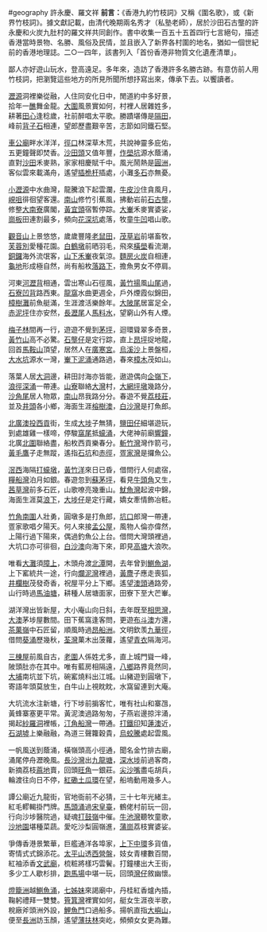 #geography 
​許永慶、羅文祥
**前言：**《香港九約竹枝詞》又稱《圍名歌》，或《新界竹枝詞》。據文獻記載，由清代晚期兩名秀才（私塾老師），居於沙田石古壟的許永慶和火炭九肚村的羅文祥共同創作。書中收集一百五十五首四行七言絕句，描述香港當時景物、名勝、風俗及民情，並且嵌入了新界各村圍的地名，猶如一個世紀前的香港地理誌。二○一四年，該書列入「首份香港非物質文化遺產清單」。

鄙人亦好遊山玩水，登高遠足。多年來，造訪了香港許多名勝古跡。有意仿前人用竹枝詞，把瀏覽這些地方的所見所聞所想抒寫出來，傳承下去。以饗讀者。


[瀝源](https://zh.wikipedia.org/wiki/%E7%80%9D%E6%BA%90 "w:瀝源")洞裡樂從融，人住同安化日中，閒道約中多好景，  
拾年一[醮](https://zh.wikipedia.org/wiki/%E5%A4%AA%E5%B9%B3%E6%B8%85%E9%86%AE "w:太平清醮")舞金龍。[大圍](https://zh.wikipedia.org/wiki/%E5%A4%A7%E5%9C%8D%E6%9D%91 "w:大圍村")風景實如何，村裡人居雜姓多，  
耕著[田心](https://zh.wikipedia.org/wiki/%E7%94%B0%E5%BF%83%E5%9C%8D "w:田心圍")逢稔歲，社前醉唱太平歌。勝蹟堪傳是[隔田](https://zh.wikipedia.org/wiki/%E9%9A%94%E7%94%B0%E6%9D%91 "w:隔田村")，  
峰前[背子石](https://zh.wikipedia.org/wiki/%E6%9C%9B%E5%A4%AB%E7%9F%B3 "w:望夫石")相連，望郎歷盡艱辛苦，志節如同鐵石堅。

[車公廟](https://zh.wikipedia.org/wiki/%E6%B2%99%E7%94%B0%E8%BB%8A%E5%85%AC%E5%BB%9F "w:沙田車公廟")畔水洋洋，[徑口](https://zh.wikipedia.org/wiki/%E5%BE%91%E5%8F%A3%E6%9D%91 "w:徑口村")林深草木荒，共說神靈多庇佑，  
五更鐘聲即焚香。[沙田頭](https://zh.wikipedia.org/wiki/%E6%B2%99%E7%94%B0%E9%A0%AD%E6%9D%91 "w:沙田頭村")又值年豐，[作壆坑](https://zh.wikipedia.org/wiki/%E4%BD%9C%E5%A3%86%E5%9D%91%E6%9D%91 "w:作壆坑村")源水蔭涌，  
直對[沙田](https://zh.wikipedia.org/wiki/%E6%B2%99%E7%94%B0_(%E9%A6%99%E6%B8%AF) "w:沙田 (香港)")禾麥熟，家家相慶賦千中。風光鬧熱是[圓洲](https://zh.wikipedia.org/wiki/%E5%9C%93%E6%B4%B2%E8%A7%92%E6%9D%91 "w:圓洲角村")，  
客似雲來載滿舟，遙望[插桅杆](https://zh.wikipedia.org/wiki/%E6%8F%92%E6%A1%85%E6%9D%86%E6%9D%91 "w:插桅杆村")插處，小灘[多石](https://zh.wikipedia.org/wiki/%E5%A4%9A%E7%9F%B3%E6%9D%91 "w:多石村")亦無憂。

[小瀝源](https://zh.wikipedia.org/wiki/%E5%B0%8F%E7%80%9D%E6%BA%90%E6%9D%91 "w:小瀝源村")中水曲灣，龍騰浪下起雲瀾，[牛皮沙](https://zh.wikipedia.org/wiki/%E7%89%9B%E7%9A%AE%E6%B2%99%E6%9D%91 "w:牛皮沙村")住貪風月，  
[峴咀](https://zh.wikipedia.org/wiki/%E5%B3%B4%E5%92%80%E6%9D%91 "w:峴咀村")徘徊望客還。[南山](https://zh.wikipedia.org/wiki/%E5%8D%97%E5%B1%B1%E6%9D%91_(%E6%B2%99%E7%94%B0) "w:南山村 (沙田)")修竹引蕉風，拂動岩前[石古壟](https://zh.wikipedia.org/wiki/%E7%9F%B3%E5%8F%A4%E5%A3%9F%E6%9D%91 "w:石古壟村")，  
修整[大南寮](https://zh.wikipedia.org/wiki/%E5%A4%A7%E8%97%8D%E5%AF%AE%E6%9D%91 "w:大藍寮村")廣閣，[黃宜頭](https://zh.wikipedia.org/wiki/%E9%BB%83%E6%B3%A5%E9%A0%AD%E6%9D%91 "w:黃泥頭村")宿暫停踪。[大輋](https://zh.wikipedia.org/wiki/%E5%A4%A7%E8%BC%8B%E6%9D%91 "w:大輋村")禾麥實婆娑，  
[崗板](https://zh.wikipedia.org/wiki/%E5%B4%97%E8%83%8C%E6%9D%91 "w:崗背村")田連割最多，頻向[花深坑](https://zh.wikipedia.org/wiki/%E8%8A%B1%E5%BF%83%E5%9D%91%E6%9D%91 "w:花心坑村")處落，牧童[牛凹](https://zh.wikipedia.org/wiki/%E7%89%9B%E5%87%B9 "w:牛凹")唱山歌。

[觀音山](https://zh.wikipedia.org/wiki/%E8%A7%80%E9%9F%B3%E5%B1%B1%E6%9D%91_(%E6%B2%99%E7%94%B0) "w:觀音山村 (沙田)")上景悠悠，歲歲豐隆[老鼠田](https://zh.wikipedia.org/wiki/%E8%80%81%E9%BC%A0%E7%94%B0%E6%9D%91 "w:老鼠田村")，[茂草岩](https://zh.wikipedia.org/wiki/%E8%8C%82%E8%8D%89%E5%B2%A9%E6%9D%91 "w:茂草岩村")前堪畜牧，  
[芙蓉別](https://zh.wikipedia.org/wiki/%E8%8A%99%E8%93%89%E5%88%A5%E6%9D%91 "w:芙蓉別村")愛種花園。[白鶴墩](https://zh.wikipedia.org/wiki/%E7%99%BD%E9%B6%B4%E6%B1%80%E6%9D%91 "w:白鶴汀村")前晒羽毛，飛來[橫壆](https://zh.wikipedia.org/wiki/%E6%A9%AB%E5%A3%86 "w:橫壆")看流潮，  
[銅鑼](https://zh.wikipedia.org/wiki/%E9%8A%85%E9%91%BC%E7%81%A3_(%E6%B2%99%E7%94%B0) "w:銅鑼灣 (沙田)")海外流氓客，[山下](https://zh.wikipedia.org/wiki/%E6%9B%BE%E5%A4%A7%E5%B1%8B "w:曾大屋")[禾輋](https://zh.wikipedia.org/wiki/%E7%A6%BE%E8%BC%8B "w:禾輋")夜氣涼。[麵房](https://zh.wikipedia.org/wiki/%E9%BA%B5%E6%88%BF%E6%9D%91 "w:麵房村")[火炭](https://zh.wikipedia.org/wiki/%E7%81%AB%E7%82%AD%E6%9D%91 "w:火炭村")自相連，  
[龜地](https://zh.wikipedia.org/wiki/%E6%A1%82%E5%9C%B0%E6%96%B0%E6%9D%91 "w:桂地新村")形成極自然，尚有船枚[落路下](https://zh.wikipedia.org/wiki/%E8%90%BD%E8%B7%AF%E4%B8%8B%E6%9D%91 "w:落路下村")，擔魚男女不停肩。

河東[河瀝背](https://zh.wikipedia.org/wiki/%E6%B2%B3%E7%80%9D%E8%83%8C%E6%9D%91 "w:河瀝背村")相通，雲出寒山石徑風，[黃竹揚](https://zh.wikipedia.org/wiki/%E9%BB%83%E7%AB%B9%E6%B4%8B%E6%9D%91 "w:黃竹洋村")風[山尾](https://zh.wikipedia.org/wiki/%E5%B1%B1%E5%B0%BE%E6%9D%91 "w:山尾村")過，  
[石寮](https://zh.wikipedia.org/wiki/%E7%9F%B3%E6%A6%B4%E6%B4%9E%E6%9D%91 "w:石榴洞村")[凹背](https://zh.wikipedia.org/wiki/%E5%9D%B3%E8%83%8C%E7%81%A3%E6%9D%91 "w:坳背灣村")路西東。[龍窩](https://zh.wikipedia.org/wiki/%E4%B9%9D%E8%82%9A%E6%9D%91 "w:九肚村")水曲更週全，戶外煙霞似錦田，  
[樟樹灘](https://zh.wikipedia.org/wiki/%E6%A8%9F%E6%A8%B9%E7%81%98%E6%9D%91 "w:樟樹灘村")前魚艇滿，生涯渡活樂餘年。[大陂尾](https://zh.wikipedia.org/wiki/%E5%A4%A7%E5%9F%94%E5%B0%BE%E6%9D%91 "w:大埔尾村")居富足全，  
[赤泥坪](https://zh.wikipedia.org/wiki/%E8%B5%A4%E6%B3%A5%E5%9D%AA%E6%9D%91 "w:赤泥坪村")住亦安然，[長瀝尾](https://zh.wikipedia.org/wiki/%E9%95%B7%E7%80%9D%E5%B0%BE%E6%9D%91 "w:長瀝尾村")人[馬料水](https://zh.wikipedia.org/wiki/%E9%A6%AC%E6%96%99%E6%B0%B4 "w:馬料水")，望窮山外有人煙。

[梅子林](https://zh.wikipedia.org/wiki/%E6%A2%85%E5%AD%90%E6%9E%97%E6%9D%91 "w:梅子林村")間再一行，遊遊不覺到[茅坪](https://zh.wikipedia.org/wiki/%E8%8C%85%E5%9D%AA "w:茅坪")，迴環聳翠多奇景，  
[黃竹山](https://zh.wikipedia.org/wiki/%E9%BB%83%E7%AB%B9%E5%B1%B1 "w:黃竹山")高不必驚。[石壟仔](https://zh.wikipedia.org/wiki/%E7%9F%B3%E5%A3%9F%E4%BB%94 "w:石壟仔")是定行踪，直上[昂坪](https://zh.wikipedia.org/wiki/%E6%98%82%E5%9D%AA_(%E9%A6%AC%E9%9E%8D%E5%B1%B1) "w:昂坪 (馬鞍山)")捉地龍，  
回首[馬鞍山](https://zh.wikipedia.org/wiki/%E9%A6%AC%E9%9E%8D%E5%B1%B1_(%E9%A6%99%E6%B8%AF) "w:馬鞍山 (香港)")頂望，居然人在[廣寒宮](https://zh.wikipedia.org/wiki/%E5%BB%A3%E5%AF%92%E5%AE%AE "w:廣寒宮")。[烏溪沙](https://zh.wikipedia.org/wiki/%E7%83%8F%E6%BA%AA%E6%B2%99 "w:烏溪沙")上景盤桓，  
[大水坑](https://zh.wikipedia.org/wiki/%E5%A4%A7%E6%B0%B4%E5%9D%91%E6%9D%91 "w:大水坑村")源水一灣，[輋下](https://zh.wikipedia.org/wiki/%E8%BC%8B%E4%B8%8B "w:輋下")[泥涌](https://zh.wikipedia.org/wiki/%E6%B3%A5%E6%B6%8C "w:泥涌")通路過，春來[樟木](https://zh.wikipedia.org/wiki/%E6%A8%9F%E6%9C%A8%E9%A0%AD_(%E6%B2%99%E7%94%B0) "w:樟木頭 (沙田)")茂如山。

落葉人居[大洞](https://zh.wikipedia.org/wiki/%E5%A4%A7%E6%B4%9E "w:大洞")邊，耕田討海亦皆能，遨遊偶向[企嶺下](https://zh.wikipedia.org/wiki/%E4%BC%81%E5%B6%BA%E4%B8%8B "w:企嶺下")，  
[浪徑](https://zh.wikipedia.org/wiki/%E6%B5%AA%E5%BE%91 "w:浪徑")[深涌](https://zh.wikipedia.org/wiki/%E6%B7%B1%E6%B6%8C "w:深涌")一帶連。[山寮](https://zh.wikipedia.org/wiki/%E5%B1%B1%E5%AF%AE "w:山寮")聯絡[大灣](https://zh.wikipedia.org/wiki/%E5%A4%A7%E7%92%B0_(%E8%A5%BF%E8%B2%A2) "w:大環 (西貢)")村，[大網](https://zh.wikipedia.org/wiki/%E5%A4%A7%E7%B6%B2%E4%BB%94 "w:大網仔")[坪墩](https://zh.wikipedia.org/wiki/%E5%9D%AA%E5%A2%A9 "w:坪墩")幾路分，  
[沙角尾](https://zh.wikipedia.org/wiki/%E6%B2%99%E8%A7%92%E5%B0%BE "w:沙角尾")居人物眾，[南山](https://zh.wikipedia.org/wiki/%E5%8D%97%E5%B1%B1_(%E8%A5%BF%E8%B2%A2) "w:南山 (西貢)")昂我路分分。春遊不覺[荔枝莊](https://zh.wikipedia.org/wiki/%E8%8D%94%E6%9E%9D%E8%8E%8A "w:荔枝莊")，  
並及[井頭](https://zh.wikipedia.org/wiki/%E4%BA%95%E9%A0%AD "w:井頭")各小鄉，海面生涯[榕樹澳](https://zh.wikipedia.org/wiki/%E6%A6%95%E6%A8%B9%E6%BE%B3 "w:榕樹澳")，[白沙灣](https://zh.wikipedia.org/wiki/%E7%99%BD%E6%B2%99%E7%81%A3_(%E8%A5%BF%E8%B2%A2) "w:白沙灣 (西貢)")是打魚郎。

[北廣](https://zh.wikipedia.org/wiki/%E5%8C%97%E6%B8%AF "w:北港")[澳投](https://zh.wikipedia.org/wiki/%E6%BE%B3%E9%A0%AD "w:澳頭")[西貢](https://zh.wikipedia.org/wiki/%E8%A5%BF%E8%B2%A2%E5%B8%82 "w:西貢市")街，生成[大埗](https://zh.wikipedia.org/wiki/%E5%A4%A7%E5%9F%97 "w:大埗")子無猜，[鹽田仔](https://zh.wikipedia.org/wiki/%E9%B9%BD%E7%94%B0%E4%BB%94 "w:鹽田仔")細堪遊玩，  
到處雄雞一樣啼，停駿[窩尾](https://zh.wikipedia.org/wiki/%E7%AA%A9%E5%B0%BE "w:窩尾")抵[蠔涌](https://zh.wikipedia.org/wiki/%E8%A0%94%E6%B6%8C "w:蠔涌")，大佬神前廟[響鐘](https://zh.wikipedia.org/wiki/%E9%9F%BF%E9%90%98 "w:響鐘")，  
北廣[北圍](https://zh.wikipedia.org/wiki/%E5%8C%97%E5%9C%8D "w:北圍")聯絡盡，船枚西貢樂春分。[斬竹灣](https://zh.wikipedia.org/wiki/%E6%96%AC%E7%AB%B9%E7%81%A3 "w:斬竹灣")灣作箭弓，  
[黃毛鷹](https://zh.wikipedia.org/wiki/%E9%BB%83%E6%AF%9B%E9%B7%B9 "w:黃毛鷹")子走無蹤，遙指[石坑](https://zh.wikipedia.org/wiki/%E7%9F%B3%E5%9D%91 "w:石坑")和[赤徑](https://zh.wikipedia.org/wiki/%E8%B5%A4%E5%BE%91 "w:赤徑")，[疍家灣](https://zh.wikipedia.org/wiki/%E7%96%8D%E5%AE%B6%E7%81%A3 "w:疍家灣")是攞魚公。

[滘西](https://zh.wikipedia.org/wiki/%E6%BB%98%E8%A5%BF%E6%B4%B2 "w:滘西洲")海隔[打蠔墩](https://zh.wikipedia.org/wiki/%E6%89%93%E8%A0%94%E5%A2%A9 "w:打蠔墩")，[黃竹洋](https://zh.wikipedia.org/wiki/%E9%BB%83%E7%AB%B9%E6%B4%8B_(%E8%A5%BF%E8%B2%A2) "w:黃竹洋 (西貢)")來日已昏，借問行人何處宿，  
[糧船灣](https://zh.wikipedia.org/wiki/%E7%B3%A7%E8%88%B9%E7%81%A3%E6%B4%B2 "w:糧船灣洲")泊月如銀。春遊忽到[蘇茅坪](https://zh.wikipedia.org/wiki/%E7%A7%80%E8%8C%82%E5%9D%AA "w:秀茂坪")，看見[牛頭角](https://zh.wikipedia.org/wiki/%E7%89%9B%E9%A0%AD%E8%A7%92 "w:牛頭角")又生，  
[茜草灣](https://zh.wikipedia.org/wiki/%E8%8C%9C%E8%8D%89%E7%81%A3 "w:茜草灣")前多石匠，山歌嘹亮幾重山。[魷魚灣](https://zh.wikipedia.org/wiki/%E9%AD%B7%E9%AD%9A%E7%81%A3 "w:魷魚灣")起波中錦，  
海面生涯莫[浪下](https://zh.wikipedia.org/wiki/%E6%B5%AA%E4%B8%8B "w:浪下")，[大埗仔](https://zh.wikipedia.org/wiki/%E5%A4%A7%E5%9F%94%E4%BB%94 "w:大埔仔")是定行藏，嬌女牽情飾冶粧。

[竹角](https://zh.wikipedia.org/wiki/%E7%AB%B9%E8%A7%92 "w:竹角")[南圍](https://zh.wikipedia.org/wiki/%E5%8D%97%E5%9C%8D "w:南圍")人壯勇，圓墩多是打魚郎，[坑口](https://zh.wikipedia.org/wiki/%E5%9D%91%E5%8F%A3 "w:坑口")郎灣一帶連，  
疍家歌唱夕陽天。何人來接[孟公屋](https://zh.wikipedia.org/wiki/%E5%AD%9F%E5%85%AC%E5%B1%8B "w:孟公屋")，風物人倫亦偉然，  
上陽行過下陽來，偶過釣魚公上台。借問大灣頭裡過，  
大坑口亦可徘徊，[白沙澳](https://zh.wikipedia.org/wiki/%E7%99%BD%E6%B2%99%E6%BE%B3 "w:白沙澳")向海下來，即見[高塘](https://zh.wikipedia.org/wiki/%E9%AB%98%E5%A1%98 "w:高塘")大浪吹。

唯看[大灘](https://zh.wikipedia.org/wiki/%E5%A4%A7%E7%81%98 "w:大灘")須[障上](https://zh.wikipedia.org/wiki/%E5%B6%82%E4%B8%8A "w:嶂上")，木頭舟渡[北潭](https://zh.wikipedia.org/wiki/%E5%8C%97%E6%BD%AD%E6%B6%8C "w:北潭涌")開，去年曾到[鰂魚湖](https://zh.wikipedia.org/wiki/%E9%B0%82%E9%AD%9A%E6%B9%96 "w:鰂魚湖")，  
上下窰統共一途，行向[爛泥灣](https://zh.wikipedia.org/wiki/%E7%88%9B%E6%B3%A5%E7%81%A3 "w:爛泥灣")裡過，[黃麖](https://zh.wikipedia.org/wiki/%E9%BB%83%E9%BA%96%E5%9C%B0 "w:黃麖地")子應走喪狐，  
[井欄樹](https://zh.wikipedia.org/wiki/%E4%BA%95%E6%AC%84%E6%A8%B9 "w:井欄樹")茂發奇香，祝屋平分上下鄉。遙望[澳頭](https://zh.wikipedia.org/wiki/%E6%BE%B3%E9%A0%AD "w:澳頭")通路旁，  
山行時過[馬油塘](https://zh.wikipedia.org/wiki/%E9%A6%AC%E6%B2%B9%E5%A1%98 "w:馬油塘")，耕種人居塘面家，田寮下至大芒輋。

湖洋灣出皆新屋，大小庵山向日斜，去年既至[相思灣](https://zh.wikipedia.org/wiki/%E7%9B%B8%E6%80%9D%E7%81%A3 "w:相思灣")，  
[大澳](https://zh.wikipedia.org/wiki/%E5%A4%A7%E6%BE%B3 "w:大澳")茅埗屋數間。田下蕉窩逢客問，更遊[布斗澳](https://zh.wikipedia.org/wiki/%E5%B8%83%E8%A2%8B%E6%BE%B3 "w:布袋澳")方還，  
[茶菓嶺](https://zh.wikipedia.org/wiki/%E8%8C%B6%E6%9E%9C%E5%B6%BA "w:茶果嶺")中石匠留，順風時過[昂船洲](https://zh.wikipedia.org/wiki/%E6%98%82%E8%88%B9%E6%B4%B2 "w:昂船洲")。文明欽羡[九華徑](https://zh.wikipedia.org/wiki/%E4%B9%9D%E8%8F%AF%E5%BE%91 "w:九華徑")，  
借問[葵涌](https://zh.wikipedia.org/wiki/%E8%91%B5%E6%B6%8C "w:葵涌")歷幾秋，[荃灣](https://zh.wikipedia.org/wiki/%E8%8D%83%E7%81%A3 "w:荃灣")菓木出菠蘿，遙望[青衣](https://zh.wikipedia.org/wiki/%E9%9D%92%E8%A1%A3%E5%B3%B6 "w:青衣島")隔海河。

[三棟屋](https://zh.wikipedia.org/wiki/%E4%B8%89%E6%A3%9F%E5%B1%8B%E6%9D%91 "w:三棟屋村")前風自古，[老圍](https://zh.wikipedia.org/wiki/%E8%80%81%E5%9C%8D_(%E8%8D%83%E7%81%A3) "w:老圍 (荃灣)")人係姓尤多，直上城門聳一峰，  
陂頭肚亦在其中。唯有藍房相隔遠，[八鄉](https://zh.wikipedia.org/wiki/%E5%85%AB%E9%84%89 "w:八鄉")路界竟然同，  
[大埔](https://zh.wikipedia.org/wiki/%E5%A4%A7%E5%9F%94_(%E9%A6%99%E6%B8%AF) "w:大埔 (香港)")南坑並下坑，碗窰燒料出江城。山豬遊到圓墩下，  
寄語年頭莫放生，白牛山上視眈眈，水窩留連到大庵。

大坑流水注新塘，行下埗前掮客忙，唯有社山和寨乪，  
黃蜂寨塞更平常。黃泥澳過路匆匆，子燕岩邊掠泮涌，  
揭起[紗羅洞](https://zh.wikipedia.org/wiki/%E6%B2%99%E7%BE%85%E6%B4%9E "w:沙羅洞")裡帳，[汀角](https://zh.wikipedia.org/wiki/%E6%B1%80%E8%A7%92 "w:汀角")[船灣](https://zh.wikipedia.org/wiki/%E8%88%B9%E7%81%A3 "w:船灣")一帶通。[打鐵印](https://zh.wikipedia.org/wiki/%E6%89%93%E9%90%B5%E5%B1%BB "w:打鐵屻")知[蓮澳](https://zh.wikipedia.org/wiki/%E8%93%AE%E6%BE%B3 "w:蓮澳")近，  
[石湖墟](https://zh.wikipedia.org/wiki/%E7%9F%B3%E6%B9%96%E5%A2%9F "w:石湖墟")上樂融融，為道三聲籮穀貴，[烏蛟騰](https://zh.wikipedia.org/wiki/%E7%83%8F%E8%9B%9F%E9%A8%B0 "w:烏蛟騰")處起雲風。

一帆風送到蔭涌，橫嶺頭高小徑通，聞名金竹排古廟，  
涌尾停舟瀝晚風。[長沙灣](https://zh.wikipedia.org/wiki/%E9%95%B7%E6%B2%99%E7%81%A3 "w:長沙灣")出[九龍塘](https://zh.wikipedia.org/wiki/%E4%B9%9D%E9%BE%8D%E5%A1%98 "w:九龍塘")，[深水埗](https://zh.wikipedia.org/wiki/%E6%B7%B1%E6%B0%B4%E5%9F%97 "w:深水埗")前過客商，  
新摘荔枝[蔴地](https://zh.wikipedia.org/wiki/%E6%B2%B9%E9%BA%BB%E5%9C%B0 "w:油麻地")賣，回頭[旺角](https://zh.wikipedia.org/wiki/%E6%97%BA%E8%A7%92 "w:旺角")一銀莊。[尖沙嘴](https://zh.wikipedia.org/wiki/%E5%B0%96%E6%B2%99%E5%98%B4 "w:尖沙嘴")盡屯胡兵，  
輪渡往向日不停，[紅磡](https://zh.wikipedia.org/wiki/%E7%B4%85%E7%A3%A1 "w:紅磡")[土瓜環](https://zh.wikipedia.org/wiki/%E5%9C%9F%E7%93%9C%E7%81%A3 "w:土瓜灣")在望，船塢動用幾多人。

譚公廟近九龍街，官地衙前不必猜，三十七年光緒主。  
紅毛轇輵掛門牌。[馬頭涌](https://zh.wikipedia.org/wiki/%E9%A6%AC%E9%A0%AD%E6%B6%8C "w:馬頭涌")過[宋皇臺](https://zh.wikipedia.org/wiki/%E5%AE%8B%E7%8E%8B%E8%87%BA "w:宋王臺")，鶴佬村前玩一回，  
行向沙埗醫院過，疑魂[打鼓嶺](https://zh.wikipedia.org/wiki/%E6%89%93%E9%BC%93%E5%B6%BA "w:打鼓嶺")中催。[牛池灣](https://zh.wikipedia.org/wiki/%E7%89%9B%E6%B1%A0%E7%81%A3 "w:牛池灣")聽牧童歌，  
[沙地園](https://zh.wikipedia.org/wiki/%E6%B2%99%E5%9C%B0%E5%9C%92%E9%84%89 "w:沙地園鄉")堪種菜蔬。愛吃沙梨圓嶺進，[蒲崗](https://zh.wikipedia.org/wiki/%E8%92%B2%E5%B4%97 "w:蒲崗")荔枝實婆娑。

爭傳香港景繁華，巨艦通洋各埠家，[上](https://zh.wikipedia.org/wiki/%E4%B8%8A%E7%92%B0 "w:上環")[下](https://zh.wikipedia.org/wiki/%E7%81%A3%E4%BB%94 "w:灣仔")[中環](https://zh.wikipedia.org/wiki/%E4%B8%AD%E7%92%B0 "w:中環")多貨值，  
寄情式式錦添花。[太平山](https://zh.wikipedia.org/wiki/%E5%A4%AA%E5%B9%B3%E5%B1%B1_(%E9%A6%99%E6%B8%AF) "w:太平山 (香港)")透[西營盤](https://zh.wikipedia.org/wiki/%E8%A5%BF%E7%87%9F%E7%9B%A4 "w:西營盤")，妓女青樓數百間，  
紅袖添香[文武廟](https://zh.wikipedia.org/wiki/%E6%9D%B1%E8%8F%AF%E4%B8%89%E9%99%A2%E6%96%87%E6%AD%A6%E5%BB%9F "w:東華三院文武廟")，梳粧將樣巧雲鬢。打鐘樓出大王街，  
多少工人歇杉排，[跑馬場](https://zh.wikipedia.org/wiki/%E8%B7%91%E9%A6%AC%E5%9C%B0 "w:跑馬地")中堪一玩，回頭[灣仔](https://zh.wikipedia.org/wiki/%E7%81%A3%E4%BB%94 "w:灣仔")敘幽懷。

[燈籠洲](https://zh.wikipedia.org/wiki/%E5%A5%87%E5%8A%9B%E5%B3%B6 "w:奇力島")越[鰂魚涌](https://zh.wikipedia.org/wiki/%E9%B0%82%E9%AD%9A%E6%B6%8C "w:鰂魚涌")，[七姊妹](https://zh.wikipedia.org/wiki/%E4%B8%83%E5%A7%8A%E5%A6%B9_(%E9%A6%99%E6%B8%AF) "w:七姊妹 (香港)")來謁廟中，丹桂紅香爐內插，  
鞠躬禮拜一雙雙。[筲箕灣](https://zh.wikipedia.org/wiki/%E7%AD%B2%E7%AE%95%E7%81%A3 "w:筲箕灣")裡實如何，艇女生涯夜半歌，  
稅廠斧頭洲外設，[鯉魚門](https://zh.wikipedia.org/wiki/%E9%AF%89%E9%AD%9A%E9%96%80 "w:鯉魚門")口過船多。揚帆直指[大嶼山](https://zh.wikipedia.org/wiki/%E5%A4%A7%E5%B6%BC%E5%B1%B1 "w:大嶼山")，  
便至[長洲](https://zh.wikipedia.org/wiki/%E9%95%B7%E6%B4%B2_(%E9%A6%99%E6%B8%AF) "w:長洲 (香港)")訪玉顏，遙望[薄扶林](https://zh.wikipedia.org/wiki/%E8%96%84%E6%89%B6%E6%9E%97 "w:薄扶林")突屹，頻頻女女更為難。